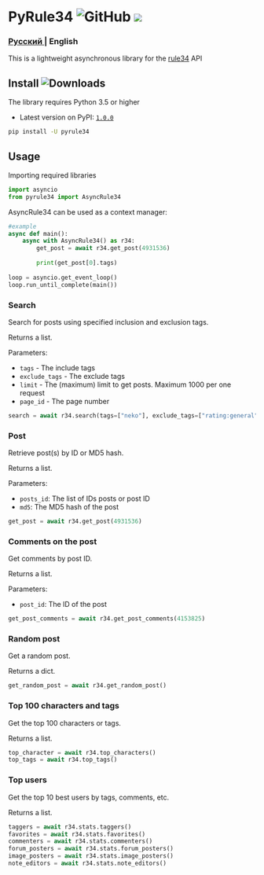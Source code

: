 PyRule34 ![GitHub](https://img.shields.io/github/license/Hypick122/pyrule34) [![](https://img.shields.io/pypi/v/pyrule34)](https://pypi.org/project/pyrule34/)
=============================
### <strong><a href="https://github.com/Hypick122/pyrule34/blob/master/.github/README_RU.md"> Русский </a> | English </strong>
This is a lightweight asynchronous library for the [rule34](rule34.xxx) API

## Install ![Downloads](https://pepy.tech/badge/pyrule34)
The library requires Python 3.5 or higher
- Latest version on PyPI: [`1.0.0`](https://pypi.org/project/pyrule34/1.0.0/)
```sh
pip install -U pyrule34
```

Usage
-------------
Importing required libraries
```python
import asyncio
from pyrule34 import AsyncRule34
```
AsyncRule34 can be used as a context manager:
```python
#example
async def main():
    async with AsyncRule34() as r34:
        get_post = await r34.get_post(4931536)
        
        print(get_post[0].tags)
        
loop = asyncio.get_event_loop()
loop.run_until_complete(main())
```

### Search
Search for posts using specified inclusion and exclusion tags.

Returns a list.

Parameters:
- `tags` - The include tags
- `exclude_tags` - The exclude tags
- `limit` - The (maximum) limit to get posts. Maximum 1000 per one request
- `page_id` - The page number
```python
search = await r34.search(tags=["neko"], exclude_tags=["rating:general"], page_id=2, limit=1)
```
### Post
Retrieve post(s) by ID or MD5 hash.

Returns a list.

Parameters:
- `posts_id`: The list of IDs posts or post ID
- `md5`: The MD5 hash of the post
```python
get_post = await r34.get_post(4931536)
```
### Comments on the post
Get comments by post ID.

Returns a list.

Parameters:
- `post_id`: The ID of the post
```python
get_post_comments = await r34.get_post_comments(4153825)
```
### Random post
Get a random post.

Returns a dict.
```python
get_random_post = await r34.get_random_post()
```
### Top 100 characters and tags
Get the top 100 characters or tags.

Returns a list.
```python
top_character = await r34.top_characters()
top_tags = await r34.top_tags()
```
### Top users
Get the top 10 best users by tags, comments, etc.

Returns a list.
```python
taggers = await r34.stats.taggers()
favorites = await r34.stats.favorites()
commenters = await r34.stats.commenters()
forum_posters = await r34.stats.forum_posters()
image_posters = await r34.stats.image_posters()
note_editors = await r34.stats.note_editors()
```
